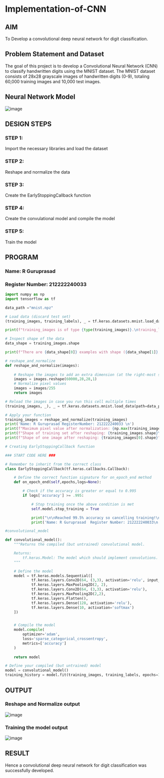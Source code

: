 # Implementation-of-CNN

## AIM

To Develop a convolutional deep neural network for digit classification.

## Problem Statement and Dataset
The goal of this project is to develop a Convolutional Neural Network (CNN) to classify handwritten digits using the MNIST dataset. The MNIST dataset consists of 28x28 grayscale images of handwritten digits (0-9), totaling 60,000 training images and 10,000 test images.

## Neural Network Model

![image](https://github.com/user-attachments/assets/0a54e68a-933a-4e8b-a6c7-4d97fe89d9ba)

## DESIGN STEPS

### STEP 1:
Import the necessary libraries and  load the dataset

### STEP 2:
Reshape and normalize the data 

### STEP 3:
Create the EarlyStoppingCallback function 

### STEP 4:
Create the convulational model and compile the model

### STEP 5:
Train the model

## PROGRAM

### Name: R Guruprasad
### Register Number: 212222240033


```python
import numpy as np
import tensorflow as tf

data_path ="mnist.npz"

# Load data (discard test set)
(training_images, training_labels), _ = tf.keras.datasets.mnist.load_data(path=data_path)

print(f"training_images is of type {type(training_images)}.\ntraining_labels is of type {type(training_labels)}\n")

# Inspect shape of the data
data_shape = training_images.shape

print(f"There are {data_shape[0]} examples with shape ({data_shape[1]}, {data_shape[2]})")

# reshape_and_normalize
def reshape_and_normalize(images):
  
    # Reshape the images to add an extra dimension (at the right-most side of the array)
    images = images.reshape(60000,28,28,1)
    # Normalize pixel values
    images = images/255
    return images

# Reload the images in case you run this cell multiple times
(training_images, _), _ = tf.keras.datasets.mnist.load_data(path=data_path)

# Apply your function
training_images = reshape_and_normalize(training_images)
print('Name: R Guruprasad RegisterNumber: 212222240033 \n')
print(f"Maximum pixel value after normalization: {np.max(training_images)}\n")
print(f"Shape of training set after reshaping: {training_images.shape}\n")
print(f"Shape of one image after reshaping: {training_images[0].shape}")

# Creating EarlyStoppingCallback function

### START CODE HERE ###

# Remember to inherit from the correct class
class EarlyStoppingCallback(tf.keras.callbacks.Callback):

    # Define the correct function signature for on_epoch_end method
    def on_epoch_end(self,epochs,logs=None):

        # Check if the accuracy is greater or equal to 0.995
        if logs['accuracy'] >= .995:

            # Stop training once the above condition is met
            self.model.stop_training = True

            print("\n\nReached 99.5% accuracy so cancelling training!\n")
            print('Name: R Guruprasad  Register Number: 212222240033\n')

#convolutional_model

def convolutional_model():
    """Returns the compiled (but untrained) convolutional model.

    Returns:
        tf.keras.Model: The model which should implement convolutions.
    """

    # Define the model
    model = tf.keras.models.Sequential([ 
            tf.keras.layers.Conv2D(64, (3,3), activation='relu', input_shape=(28, 28, 1)),
            tf.keras.layers.MaxPooling2D(2, 2),
            tf.keras.layers.Conv2D(64, (3,3), activation='relu'),
            tf.keras.layers.MaxPooling2D(2,2),
            tf.keras.layers.Flatten(),
            tf.keras.layers.Dense(128, activation='relu'),
            tf.keras.layers.Dense(10, activation='softmax')
    ]) 


    # Compile the model
    model.compile(
		optimizer='adam',
		loss='sparse_categorical_crossentropy',
		metrics=['accuracy']
	)
          
    return model

# Define your compiled (but untrained) model
model = convolutional_model()
training_history = model.fit(training_images, training_labels, epochs=10, callbacks=[EarlyStoppingCallback()])
```

## OUTPUT

### Reshape and Normalize output

![image](https://github.com/user-attachments/assets/70d5c324-eb22-4766-b073-123e08222a6d)

### Training the model output

![image](https://github.com/user-attachments/assets/adf673b1-c30d-450f-a924-259939f5d01e)


## RESULT
Hence a convolutional deep neural network for digit classification was successfully developed.
